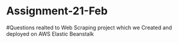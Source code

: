 # Assignment-21-Feb
#Questions realted to Web Scraping project which we Created and deployed on AWS Elastic Beanstalk
